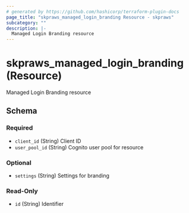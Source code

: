 ```yaml
---
# generated by https://github.com/hashicorp/terraform-plugin-docs
page_title: "skpraws_managed_login_branding Resource - skpraws"
subcategory: ""
description: |-
  Managed Login Branding resource
---
```


# skpraws_managed_login_branding (Resource)

Managed Login Branding resource



<!-- schema generated by tfplugindocs -->
## Schema

### Required

- `client_id` (String) Client ID
- `user_pool_id` (String) Cognito user pool for resource

### Optional

- `settings` (String) Settings for branding

### Read-Only

- `id` (String) Identifier

